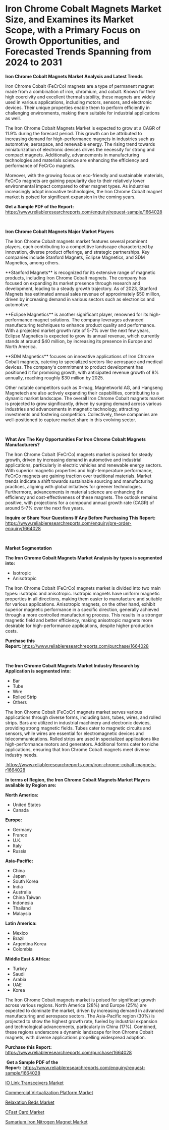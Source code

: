 <p><h1>Iron Chrome Cobalt Magnets Market Size, and Examines its Market Scope, with a Primary Focus on Growth Opportunities, and Forecasted Trends Spanning from 2024 to 2031</h1></p><p><strong>Iron Chrome Cobalt Magnets Market Analysis and Latest Trends</strong></p>
<p><p>Iron Chrome Cobalt (FeCrCo) magnets are a type of permanent magnet made from a combination of iron, chromium, and cobalt. Known for their high coercivity and excellent thermal stability, these magnets are widely used in various applications, including motors, sensors, and electronic devices. Their unique properties enable them to perform efficiently in challenging environments, making them suitable for industrial applications as well.</p><p>The Iron Chrome Cobalt Magnets Market is expected to grow at a CAGR of 11.9% during the forecast period. This growth can be attributed to increasing demand for high-performance magnets in industries such as automotive, aerospace, and renewable energy. The rising trend towards miniaturization of electronic devices drives the necessity for strong and compact magnets. Additionally, advancements in manufacturing technologies and materials science are enhancing the efficiency and performance of FeCrCo magnets. </p><p>Moreover, with the growing focus on eco-friendly and sustainable materials, FeCrCo magnets are gaining popularity due to their relatively lower environmental impact compared to other magnet types. As industries increasingly adopt innovative technologies, the Iron Chrome Cobalt magnet market is poised for significant expansion in the coming years.</p></p>
<p><strong>Get a Sample PDF of the Report:&nbsp;</strong> <a href="https://www.reliableresearchreports.com/enquiry/request-sample/1664028?utm_campaign=34&utm_medium=2&utm_source=Github&utm_content=ia&utm_term=28092024&utm_id=iron-chrome-cobalt-magnets">https://www.reliableresearchreports.com/enquiry/request-sample/1664028</a></p>
<p>&nbsp;</p>
<p><strong>Iron Chrome Cobalt Magnets Major Market Players</strong></p>
<p><p>The Iron Chrome Cobalt magnets market features several prominent players, each contributing to a competitive landscape characterized by innovation, diverse product offerings, and strategic partnerships. Key companies include Stanford Magnets, Eclipse Magnetics, and SDM Magnetics, among others.</p><p>**Stanford Magnets** is recognized for its extensive range of magnetic products, including Iron Chrome Cobalt magnets. The company has focused on expanding its market presence through research and development, leading to a steady growth trajectory. As of 2023, Stanford Magnets has estimated annual sales revenue of approximately $50 million, driven by increasing demand in various sectors such as electronics and automotive.</p><p>**Eclipse Magnetics** is another significant player, renowned for its high-performance magnet solutions. The company leverages advanced manufacturing techniques to enhance product quality and performance. With a projected market growth rate of 5-7% over the next few years, Eclipse Magnetics is expected to grow its annual revenue, which currently stands at around $40 million, by increasing its presence in Europe and North America.</p><p>**SDM Magnetics** focuses on innovative applications of Iron Chrome Cobalt magnets, catering to specialized sectors like aerospace and medical devices. The company's commitment to product development has positioned it for promising growth, with anticipated revenue growth of 8% annually, reaching roughly $30 million by 2025.</p><p>Other notable competitors such as X-mag, Magnetworld AG, and Hangseng Magnetech are also actively expanding their capabilities, contributing to a dynamic market landscape. The overall Iron Chrome Cobalt magnets market is projected to grow significantly, driven by surging demand across various industries and advancements in magnetic technology, attracting investments and fostering competition. Collectively, these companies are well-positioned to capture market share in this evolving sector.</p></p>
<p>&nbsp;</p>
<p><strong>What Are The Key Opportunities For Iron Chrome Cobalt Magnets Manufacturers?</strong></p>
<p><p>The Iron Chrome Cobalt (FeCrCo) magnets market is poised for steady growth, driven by increasing demand in automotive and industrial applications, particularly in electric vehicles and renewable energy sectors. With superior magnetic properties and high-temperature performance, FeCrCo magnets are gaining traction over traditional materials. Market trends indicate a shift towards sustainable sourcing and manufacturing practices, aligning with global initiatives for greener technologies. Furthermore, advancements in material science are enhancing the efficiency and cost-effectiveness of these magnets. The outlook remains positive, with projections for a compound annual growth rate (CAGR) of around 5-7% over the next five years.</p></p>
<p><strong>Inquire or Share Your Questions If Any Before Purchasing This Report:</strong> <a href="https://www.reliableresearchreports.com/enquiry/pre-order-enquiry/1664028?utm_campaign=34&utm_medium=2&utm_source=Github&utm_content=ia&utm_term=28092024&utm_id=iron-chrome-cobalt-magnets">https://www.reliableresearchreports.com/enquiry/pre-order-enquiry/1664028</a></p>
<p>&nbsp;</p>
<p><strong>Market Segmentation</strong></p>
<p><strong>The Iron Chrome Cobalt Magnets Market Analysis by types is segmented into:</strong></p>
<p><ul><li>Isotropic</li><li>Anisotropic</li></ul></p>
<p><p>The Iron Chrome Cobalt (FeCrCo) magnets market is divided into two main types: isotropic and anisotropic. Isotropic magnets have uniform magnetic properties in all directions, making them easier to manufacture and suitable for various applications. Anisotropic magnets, on the other hand, exhibit superior magnetic performance in a specific direction, generally achieved through a more controlled manufacturing process. This results in a stronger magnetic field and better efficiency, making anisotropic magnets more desirable for high-performance applications, despite higher production costs.</p></p>
<p><strong>Purchase this Report:&nbsp;</strong><a href="https://www.reliableresearchreports.com/purchase/1664028?utm_campaign=34&utm_medium=2&utm_source=Github&utm_content=ia&utm_term=28092024&utm_id=iron-chrome-cobalt-magnets">https://www.reliableresearchreports.com/purchase/1664028</a></p>
<p>&nbsp;</p>
<p><strong>The Iron Chrome Cobalt Magnets Market Industry Research by Application is segmented into:</strong></p>
<p><ul><li>Bar</li><li>Tube</li><li>Wire</li><li>Rolled Strip</li><li>Others</li></ul></p>
<p><p>The Iron Chrome Cobalt (FeCoCr) magnets market serves various applications through diverse forms, including bars, tubes, wires, and rolled strips. Bars are utilized in industrial machinery and electronic devices, providing strong magnetic fields. Tubes cater to magnetic circuits and sensors, while wires are essential for electromagnetic devices and telecommunications. Rolled strips are used in specialized applications like high-performance motors and generators. Additional forms cater to niche applications, ensuring that Iron Chrome Cobalt magnets meet diverse industry needs.</p></p>
<p><a href="https://www.reliableresearchreports.com/iron-chrome-cobalt-magnets-r1664028?utm_campaign=34&utm_medium=2&utm_source=Github&utm_content=ia&utm_term=28092024&utm_id=iron-chrome-cobalt-magnets">&nbsp;https://www.reliableresearchreports.com/iron-chrome-cobalt-magnets-r1664028</a></p>
<p><strong>In terms of Region, the Iron Chrome Cobalt Magnets Market Players available by Region are:</strong></p>
<p>
    <p> <strong> North America: </strong>
        <ul>
            <li>United States</li>
            <li>Canada</li>
        </ul>
        </p> 
    <p> <strong> Europe: </strong>
        <ul>
            <li>Germany</li>
            <li>France</li>
            <li>U.K.</li>
            <li>Italy</li>
            <li>Russia</li>
        </ul>
        </p> 
    <p> <strong> Asia-Pacific: </strong>
        <ul>
            <li>China</li>
            <li>Japan</li>
            <li>South Korea</li>
            <li>India</li>
            <li>Australia</li>
            <li>China Taiwan</li>
            <li>Indonesia</li>
            <li>Thailand</li>
            <li>Malaysia</li>
        </ul>
        </p> 
    <p> <strong> Latin America: </strong>
        <ul>
            <li>Mexico</li>
            <li>Brazil</li>
            <li>Argentina Korea</li>
            <li>Colombia</li>
        </ul>
        </p> 
    <p> <strong> Middle East & Africa: </strong>
        <ul>
            <li>Turkey</li>
            <li>Saudi</li>
            <li>Arabia</li>
            <li>UAE</li>
            <li>Korea</li>
        </ul>
    </p>
    </p>
<p><p>The Iron Chrome Cobalt magnets market is poised for significant growth across various regions. North America (28%) and Europe (25%) are expected to dominate the market, driven by increasing demand in advanced manufacturing and aerospace sectors. The Asia-Pacific region (30%) is projected to show the highest growth rate, fueled by industrial expansion and technological advancements, particularly in China (17%). Combined, these regions underscore a dynamic landscape for Iron Chrome Cobalt magnets, with diverse applications propelling widespread adoption.</p></p>
<p><strong>Purchase this Report: </strong><a href="https://www.reliableresearchreports.com/purchase/1664028?utm_campaign=34&utm_medium=2&utm_source=Github&utm_content=ia&utm_term=28092024&utm_id=iron-chrome-cobalt-magnets">https://www.reliableresearchreports.com/purchase/1664028</a></p>
<p>&nbsp;<strong>Get a Sample PDF of the Report:&nbsp;&nbsp;</strong><a href="https://www.reliableresearchreports.com/enquiry/request-sample/1664028?utm_campaign=34&utm_medium=2&utm_source=Github&utm_content=ia&utm_term=28092024&utm_id=iron-chrome-cobalt-magnets">https://www.reliableresearchreports.com/enquiry/request-sample/1664028</a></p>
<p><strong></strong></p>
<p><p><a href="https://issuu.com/reportprime-2/docs/io-link-transceivers-market-size-20_c262df863a1239?utm_campaign=34&utm_medium=2&utm_source=Github&utm_content=ia&utm_term=28092024&utm_id=iron-chrome-cobalt-magnets">IO Link Transceivers Market</a></p><p><a href="https://github.com/yoshih12/Market-Research-Report-List-4/blob/main/commercial-virtualization-platform-market.md?utm_campaign=34&utm_medium=2&utm_source=Github&utm_content=ia&utm_term=28092024&utm_id=iron-chrome-cobalt-magnets">Commercial Virtualization Platform Market</a></p><p><a href="https://www.linkedin.com/pulse/relaxation-beds-market-insights-products-regional-analysis-sefrf?utm_campaign=34&utm_medium=2&utm_source=Github&utm_content=ia&utm_term=28092024&utm_id=iron-chrome-cobalt-magnets">Relaxation Beds Market</a></p><p><a href="https://issuu.com/reportprime-2/docs/cfast-card-market-size-2030.pptx_9aa9200568b27f?utm_campaign=34&utm_medium=2&utm_source=Github&utm_content=ia&utm_term=28092024&utm_id=iron-chrome-cobalt-magnets">CFast Card Market</a></p><p><a href="https://github.com/naodanhluon8/Market-Research-Report-List-1/blob/main/samarium-iron-nitrogen-magnet-market.md?utm_campaign=34&utm_medium=2&utm_source=Github&utm_content=ia&utm_term=28092024&utm_id=iron-chrome-cobalt-magnets">Samarium Iron Nitrogen Magnet Market</a></p></p>